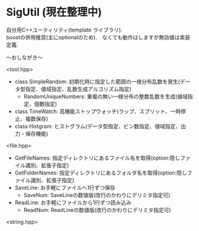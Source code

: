SigUtil (現在整理中)
=======
自分用C++ユーティリティ(template ライブラリ).   
boostの併用推奨(主にoptionalのため).　なくても動作はしますが無効値は実装定義.

～おしながき～ 

\<tool.hpp> 
* class SimpleRandom: 初期化時に指定した範囲の一様分布乱数を発生(データ型指定、値域指定、乱数生成アルゴリズム指定)
  * RandomUniqueNumbers: 重複の無い一様分布の整数乱数を生成(値域指定、個数指定)
* class TimeWatch: 高機能ストップウォッチ(ラップ、スプリット、一時停止、複数保存)
* class Histgram: ヒストグラム(データ型指定、ビン数指定、値域指定、出力・保存機能)

\<file.hpp>
* GetFileNames: 指定ディレクトリにあるファイル名を取得(option:隠しファイル識別、拡張子指定)
* GetFolderNames: 指定ディレクトリにあるフォルダ名を取得(option:隠しファイル識別、拡張子指定)
* SaveLine: お手軽にファイルへ1行ずつ保存 
  * SaveNum: SaveLineの数値版(改行のかわりにデリミタ指定可)
* ReadLine: お手軽にファイルから1行ずつ読み込み
  * ReadNum: ReadLineの数値版(改行のかわりにデリミタ指定可)

\<string.hpp> 


